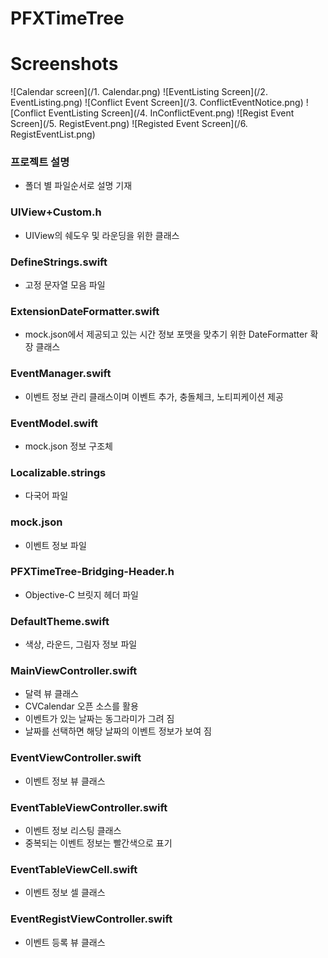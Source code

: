 # PFXTimeTree


# Screenshots
![Calendar screen](/1. Calendar.png) ![EventListing Screen](/2. EventListing.png) ![Conflict Event Screen](/3. ConflictEventNotice.png) ![Conflict EventListing Screen](/4. InConflictEvent.png) ![Regist Event Screen](/5. RegistEvent.png) ![Registed Event Screen](/6. RegistEventList.png)


### 프로젝트 설명
* 폴더 별 파일순서로 설명 기재


### UIView+Custom.h
* UIView의 쉐도우 및 라운딩을 위한 클래스


### DefineStrings.swift
* 고정 문자열 모음 파일


### ExtensionDateFormatter.swift
* mock.json에서 제공되고 있는 시간 정보 포맷을 맞추기 위한 DateFormatter 확장 클래스


### EventManager.swift
* 이벤트 정보 관리 클래스이며 이벤트 추가, 충돌체크, 노티피케이션 제공


### EventModel.swift
* mock.json 정보 구조체


### Localizable.strings
* 다국어 파일


### mock.json
* 이벤트 정보 파일


### PFXTimeTree-Bridging-Header.h
* Objective-C 브릿지 헤더 파일


### DefaultTheme.swift
* 색상, 라운드, 그림자 정보 파일


### MainViewController.swift
* 달력 뷰 클래스
* CVCalendar 오픈 소스를 활용
* 이벤트가 있는 날짜는 동그라미가 그려 짐
* 날짜를 선택하면 해당 날짜의 이벤트 정보가 보여 짐


### EventViewController.swift
* 이벤트 정보 뷰 클래스


### EventTableViewController.swift
* 이벤트 정보 리스팅 클래스
* 중복되는 이벤트 정보는 빨간색으로 표기


### EventTableViewCell.swift
* 이벤트 정보 셀 클래스


### EventRegistViewController.swift
* 이벤트 등록 뷰 클래스
